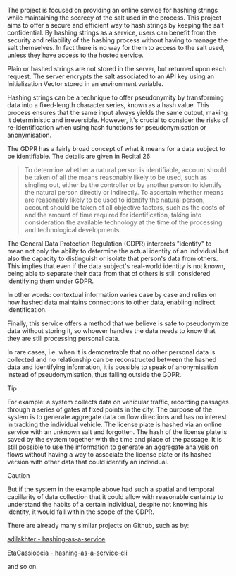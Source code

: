 The project is focused on providing an online service for hashing strings while maintaining the secrecy of the salt used in the process.
This project aims to offer a secure and efficient way to hash strings by keeping the salt confidential.
By hashing strings as a service, users can benefit from the security and reliability of the hashing process without having to manage the salt themselves.
In fact there is no way for them to access to the salt used, unless they have access to the hosted service.

Plain or hashed strings are not stored in the server, but returned upon each request. The server encrypts the salt associated to an API key using an Initialization Vector stored in an environment variable.

Hashing strings can be a technique to offer pseudonymity by transforming data into a fixed-length character series, known as a hash value. 
This process ensures that the same input always yields the same output, making it deterministic and irreversible. 
However, it's crucial to consider the risks of re-identification when using hash functions for pseudonymisation or anonymisation.

The GDPR has a fairly broad concept of what it means for a data subject to be identifiable. The details are given in Recital 26:

>  To determine whether a natural person is identifiable, account should be taken of all the means reasonably likely to be used, such as singling out, either by the controller or by another person to identify the natural person directly or indirectly. To ascertain whether means are reasonably likely to be used to identify the natural person, account should be taken of all objective factors, such as the costs of and the amount of time required for identification, taking into consideration the available technology at the time of the processing and technological developments.

The General Data Protection Regulation (GDPR) interprets "identify" to mean not only the ability to determine the actual identity of an individual but also the capacity to distinguish or isolate that person's data from others. 
This implies that even if the data subject's real-world identity is not known, being able to separate their data from that of others is still considered identifying them under GDPR.

In other words: contextual information varies case by case and relies on how hashed data maintains connections to other data, enabling indirect identification.

Finally, this service offers a method that we believe is safe to pseudonymize data without storing it, so whoever handles the data needs to know that they are still processing personal data.

In rare cases, i.e. when it is demonstrable that no other personal data is collected and no relationship can be reconstructed between the hashed data and identifying information, it is possible to speak of anonymisation instead of pseudonymisation, thus falling outside the GDPR.

> [!TIP]
> For example: a system collects data on vehicular traffic, recording passages through a series of gates at fixed points in the city.
> The purpose of the system is to generate aggregate data on flow directions and has no interest in tracking the individual vehicle.
> The license plate is hashed via an online service with an unknown salt and forgotten.
> The hash of the license plate is saved by the system together with the time and place of the passage.
> It is still possible to use the information to generate an aggregate analysis on flows without having a way to associate the license plate or its hashed version with other data that could identify an individual.

> [!CAUTION]
> But if the system in the example above had such a spatial and temporal capillarity of data collection that it could allow with reasonable certainty to understand the habits of a certain individual, despite not knowing his identity, it would fall within the scope of the GDPR.

There are already many similar projects on Github, such as by:

[adilakhter - hashing-as-a-service](https://github.com/adilakhter/hashing-as-a-service)

[EtaCassiopeia - hashing-as-a-service-cli](https://github.com/EtaCassiopeia/hashing-as-a-service-cli)

and so on.
